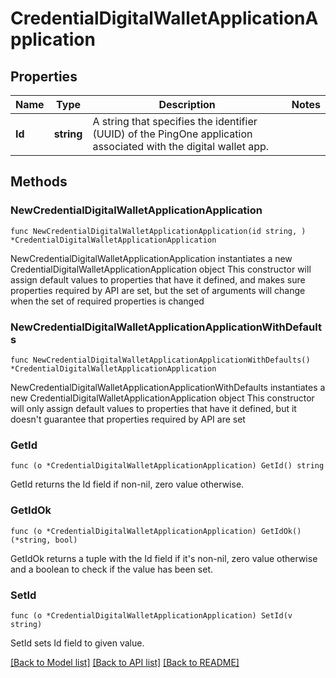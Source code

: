 # CredentialDigitalWalletApplicationApplication

## Properties

Name | Type | Description | Notes
------------ | ------------- | ------------- | -------------
**Id** | **string** | A string that specifies the identifier (UUID) of the PingOne application associated with the digital wallet app. | 

## Methods

### NewCredentialDigitalWalletApplicationApplication

`func NewCredentialDigitalWalletApplicationApplication(id string, ) *CredentialDigitalWalletApplicationApplication`

NewCredentialDigitalWalletApplicationApplication instantiates a new CredentialDigitalWalletApplicationApplication object
This constructor will assign default values to properties that have it defined,
and makes sure properties required by API are set, but the set of arguments
will change when the set of required properties is changed

### NewCredentialDigitalWalletApplicationApplicationWithDefaults

`func NewCredentialDigitalWalletApplicationApplicationWithDefaults() *CredentialDigitalWalletApplicationApplication`

NewCredentialDigitalWalletApplicationApplicationWithDefaults instantiates a new CredentialDigitalWalletApplicationApplication object
This constructor will only assign default values to properties that have it defined,
but it doesn't guarantee that properties required by API are set

### GetId

`func (o *CredentialDigitalWalletApplicationApplication) GetId() string`

GetId returns the Id field if non-nil, zero value otherwise.

### GetIdOk

`func (o *CredentialDigitalWalletApplicationApplication) GetIdOk() (*string, bool)`

GetIdOk returns a tuple with the Id field if it's non-nil, zero value otherwise
and a boolean to check if the value has been set.

### SetId

`func (o *CredentialDigitalWalletApplicationApplication) SetId(v string)`

SetId sets Id field to given value.



[[Back to Model list]](../README.md#documentation-for-models) [[Back to API list]](../README.md#documentation-for-api-endpoints) [[Back to README]](../README.md)


